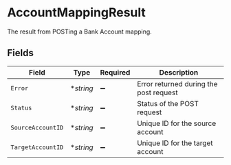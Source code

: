 # AccountMappingResult

The result from POSTing a Bank Account mapping.


## Fields

| Field                                  | Type                                   | Required                               | Description                            |
| -------------------------------------- | -------------------------------------- | -------------------------------------- | -------------------------------------- |
| `Error`                                | **string*                              | :heavy_minus_sign:                     | Error returned during the post request |
| `Status`                               | **string*                              | :heavy_minus_sign:                     | Status of the POST request             |
| `SourceAccountID`                      | **string*                              | :heavy_minus_sign:                     | Unique ID for the source account       |
| `TargetAccountID`                      | **string*                              | :heavy_minus_sign:                     | Unique ID for the target account       |